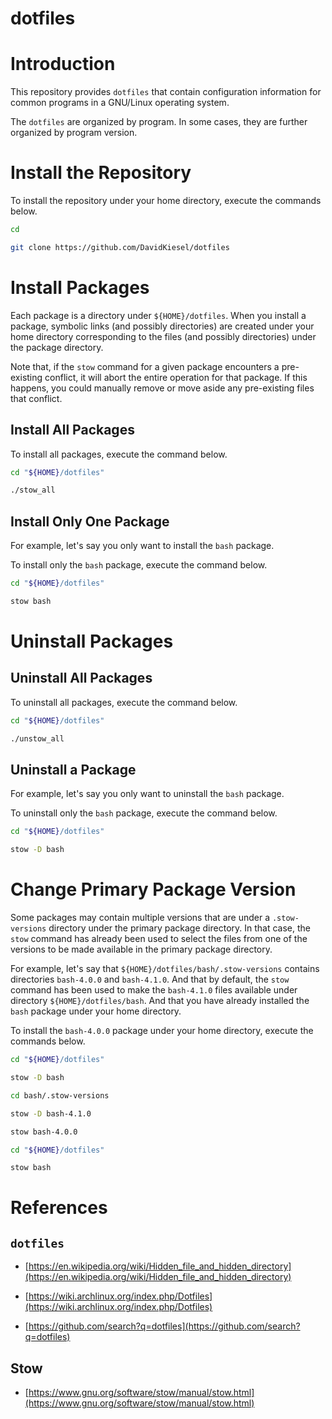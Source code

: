 dotfiles
========

# Introduction

This repository provides `dotfiles` that contain configuration information for
common programs in a GNU/Linux operating system.

The `dotfiles` are organized by program.  In some cases, they are further
organized by program version.

# Install the Repository

To install the repository under your home directory, execute the commands
below.

```bash
cd

git clone https://github.com/DavidKiesel/dotfiles
```

# Install Packages

Each package is a directory under `${HOME}/dotfiles`.  When you install a
package, symbolic links (and possibly directories) are created under your home
directory corresponding to the files (and possibly directories) under the
package directory.

Note that, if the `stow` command for a given package encounters a pre-existing
conflict, it will abort the entire operation for that package.  If this
happens, you could manually remove or move aside any pre-existing files that
conflict.

## Install All Packages

To install all packages, execute the command below.

```bash
cd "${HOME}/dotfiles"

./stow_all
```

## Install Only One Package

For example, let's say you only want to install the `bash` package.

To install only the `bash` package, execute the command below.

```bash
cd "${HOME}/dotfiles"

stow bash
```

# Uninstall Packages

## Uninstall All Packages

To uninstall all packages, execute the command below.

```bash
cd "${HOME}/dotfiles"

./unstow_all
```

## Uninstall a Package

For example, let's say you only want to uninstall the `bash` package.

To uninstall only the `bash` package, execute the command below.

```bash
cd "${HOME}/dotfiles"

stow -D bash
```

# Change Primary Package Version

Some packages may contain multiple versions that are under a `.stow-versions`
directory under the primary package directory.  In that case, the `stow`
command has already been used to select the files from one of the versions to
be made available in the primary package directory.

For example, let's say that `${HOME}/dotfiles/bash/.stow-versions` contains
directories `bash-4.0.0` and `bash-4.1.0`.  And that by default, the `stow`
command has been used to make the `bash-4.1.0` files available under directory
`${HOME}/dotfiles/bash`.  And that you have already installed the `bash`
package under your home directory.

To install the `bash-4.0.0` package under your home directory, execute the
commands below.

```bash
cd "${HOME}/dotfiles"

stow -D bash

cd bash/.stow-versions

stow -D bash-4.1.0

stow bash-4.0.0

cd "${HOME}/dotfiles"

stow bash
```

# References

## `dotfiles`

- [https://en.wikipedia.org/wiki/Hidden_file_and_hidden_directory](https://en.wikipedia.org/wiki/Hidden_file_and_hidden_directory)

- [https://wiki.archlinux.org/index.php/Dotfiles](https://wiki.archlinux.org/index.php/Dotfiles)

- [https://github.com/search?q=dotfiles](https://github.com/search?q=dotfiles)

## Stow

- [https://www.gnu.org/software/stow/manual/stow.html](https://www.gnu.org/software/stow/manual/stow.html)
